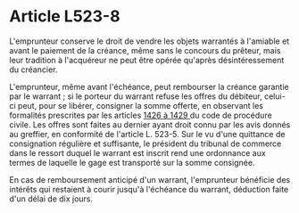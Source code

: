 # Article L523-8

<p>L'emprunteur conserve le droit de vendre les objets warrantés à l'amiable et avant le paiement de la créance, même sans le concours du prêteur, mais leur tradition à l'acquéreur ne peut être opérée qu'après désintéressement du créancier. </p><p>L'emprunteur, même avant l'échéance, peut rembourser la créance garantie par le warrant ; si le porteur du warrant refuse les offres du débiteur, celui-ci peut, pour se libérer, consigner la somme offerte, en observant les formalités prescrites par les articles <a href='/code-de-procedure-civile/livre-iii-dispositions-particulieres-a-certaines-matieres/titre-iv-les-obligations-et-les-contrats/chapitre-ii-les-offres-de-paiement-et-la-consignation/1426.md'>1426 à 1429 </a>du code de procédure civile. Les offres sont faites au dernier ayant droit connu par les avis donnés au greffier, en conformité de l'article L. 523-5. Sur le vu d'une quittance de consignation régulière et suffisante, le président du tribunal de commerce dans le ressort duquel le warrant est inscrit rend une ordonnance aux termes de laquelle le gage est transporté sur la somme consignée. </p><p>En cas de remboursement anticipé d'un warrant, l'emprunteur bénéficie des intérêts qui restaient à courir jusqu'à l'échéance du warrant, déduction faite d'un délai de dix jours.</p>